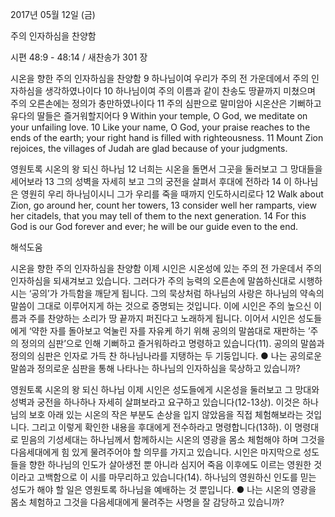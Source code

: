 2017년 05월 12일 (금)

주의 인자하심을 찬양함



시편 48:9 - 48:14 / 새찬송가 301 장


시온을 향한 주의 인자하심을 찬양함
9 하나님이여 우리가 주의 전 가운데에서 주의 인자하심을 생각하였나이다 10 하나님이여 주의 이름과 같이 찬송도 땅끝까지 미쳤으며 주의 오른손에는 정의가 충만하였나이다 11 주의 심판으로 말미암아 시온산은 기뻐하고 유다의 딸들은 즐거워할지어다
9 Within your temple, O God, we meditate on your unfailing love. 10 Like your name, O God, your praise reaches to the ends of the earth; your right hand is filled with righteousness. 11 Mount Zion rejoices, the villages of Judah are glad because of your judgments.

영원토록 시온의 왕 되신 하나님
12 너희는 시온을 돌면서 그곳을 둘러보고 그 망대들을 세어보라 13 그의 성벽을 자세히 보고 그의 궁전을 살펴서 후대에 전하라 14 이 하나님은 영원히 우리 하나님이시니 그가 우리를 죽을 때까지 인도하시리로다
12 Walk about Zion, go around her, count her towers, 13 consider well her ramparts, view her citadels, that you may tell of them to the next generation. 14 For this God is our God forever and ever; he will be our guide even to the end.

해석도움





시온을 향한 주의 인자하심을 찬양함
이제 시인은 시온성에 있는 주의 전 가운데서 주의 인자하심을 되새겨보고 있습니다. 그러다가 주의 능력의 오른손에 말씀하신대로 시행하시는 ‘공의’가 가득함을 깨닫게 됩니다. 그의 묵상처럼 하나님의 사랑은 하나님의 약속의 말씀이 그대로 이루어지게 하는 것으로 증명되는 것입니다. 이에 시인은 주의 높으신 이름과 주를 찬양하는 소리가 땅 끝까지 퍼진다고 노래하게 됩니다. 이어서 시인은 성도들에게 ‘약한 자를 돌아보고 억눌린 자를 자유케 하기 위해 공의의 말씀대로 재판하는 ’주의 정의의 심판’으로 인해 기뻐하고 즐거워하라고 명령하고 있습니다(11). 공의의 말씀과 정의의 심판은 인자로 가득 찬 하나님나라를 지탱하는 두 기둥입니다.
● 나는 공의로운 말씀과 정의로운 심판을 통해 나타나는 하나님의 인자하심을 묵상하고 있습니까?

영원토록 시온의 왕 되신 하나님
이제 시인은 성도들에게 시온성을 둘러보고 그 망대와 성벽과 궁전을 하나하나 자세히 살펴보라고 요구하고 있습니다(12-13상). 이것은 하나님의 보호 아래 있는 시온의 작은 부분도 손상을 입지 않았음을 직접 체험해보라는 것입니다. 그리고 이렇게 확인한 내용을 후대에게 전수하라고 명령합니다(13하). 이 명령대로 믿음의 기성세대는 하나님께서 함께하시는 시온의 영광을 몸소 체험해야 하며 그것을 다음세대에게 힘 있게 물려주어야 할 의무를 가지고 있습니다. 시인은 마지막으로 성도들을 향한 하나님의 인도가 살아생전 뿐 아니라 심지어 죽음 이후에도 이르는 영원한 것이라고 고백함으로 이 시를 마무리하고 있습니다(14). 하나님의 영원하신 인도를 믿는 성도가 해야 할 일은 영원토록 하나님을 예배하는 것 뿐입니다.
● 나는 시온의 영광을 몸소 체험하고 그것을 다음세대에게 물려주는 사명을 잘 감당하고 있습니까?